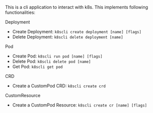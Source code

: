 This is a cli application to interact with k8s. This implements following functionalities:

Deployment
- Create Deployment: `k8scli create deployment [name] [flags]`
- Delete Deployment: `k8scli delete deployment [name]`

Pod
- Create Pod: `k8scli run pod [name] [flags]`
- Delete Pod: `k8scli delete pod [name]`
- Get Pod: `k8scli get pod`

CRD
- Create a CustomPod CRD: `k8scli create crd`

CustomResource
- Create a CustomPod Resource: `k8scli create cr [name] [flags]`
